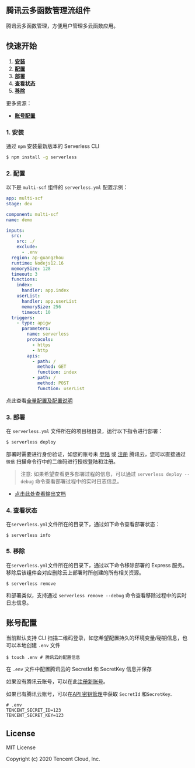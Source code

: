 ## 腾讯云多函数管理流组件

腾讯云多函数管理，方便用户管理多云函数应用。

## 快速开始

1. [**安装**](#1-安装)
2. [**配置**](#2-配置)
3. [**部署**](#3-部署)
4. [**查看状态**](#4-查看状态)
5. [**移除**](#5-移除)

更多资源：

- [**账号配置**](#账号配置)

### 1. 安装

通过 `npm` 安装最新版本的 Serverless CLI

```bash
$ npm install -g serverless
```

### 2. 配置

以下是 `multi-scf` 组件的 `serverless.yml` 配置示例：

```yml
app: multi-scf
stage: dev

component: multi-scf
name: demo

inputs:
  src:
    src: ./
    exclude:
      - .env
  region: ap-guangzhou
  runtime: Nodejs12.16
  memorySize: 128
  timeout: 3
  functions:
    index:
      handler: app.index
    userList:
      handler: app.userList
      memorySize: 256
      timeout: 10
  triggers:
    - type: apigw
      parameters:
        name: serverless
        protocols:
          - https
          - http
        apis:
          - path: /
            method: GET
            function: index
          - path: /
            method: POST
            function: userList
```

点此查看[全量配置及配置说明](./docs/configure.md)

### 3. 部署

在 `serverless.yml` 文件所在的项目根目录，运行以下指令进行部署：

```bash
$ serverless deploy
```

部署时需要进行身份验证，如您的账号未 [登陆](https://cloud.tencent.com/login) 或 [注册](https://cloud.tencent.com/register) 腾讯云，您可以直接通过 `微信` 扫描命令行中的二维码进行授权登陆和注册。

> 注意: 如果希望查看更多部署过程的信息，可以通过 `serverless deploy --debug` 命令查看部署过程中的实时日志信息。

- [点击此处查看输出文档](./docs/output.md)

### 4. 查看状态

在`serverless.yml`文件所在的目录下，通过如下命令查看部署状态：

```
$ serverless info
```

### 5. 移除

在`serverless.yml`文件所在的目录下，通过以下命令移除部署的 Express 服务。移除后该组件会对应删除云上部署时所创建的所有相关资源。

```
$ serverless remove
```

和部署类似，支持通过 `serverless remove --debug` 命令查看移除过程中的实时日志信息。

## 账号配置

当前默认支持 CLI 扫描二维码登录，如您希望配置持久的环境变量/秘钥信息，也可以本地创建 `.env` 文件

```console
$ touch .env # 腾讯云的配置信息
```

在 `.env` 文件中配置腾讯云的 SecretId 和 SecretKey 信息并保存

如果没有腾讯云账号，可以在此[注册新账号](https://cloud.tencent.com/register)。

如果已有腾讯云账号，可以在[API 密钥管理](https://console.cloud.tencent.com/cam/capi)中获取 `SecretId` 和`SecretKey`.

```
# .env
TENCENT_SECRET_ID=123
TENCENT_SECRET_KEY=123
```

## License

MIT License

Copyright (c) 2020 Tencent Cloud, Inc.
